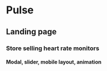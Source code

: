# Pulse
<h2>Landing page</h2>
<h3>Store selling heart rate monitors</h3>
<h4>Modal, slider, mobile layout, animation</h4>
